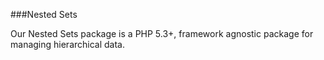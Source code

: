 ###Nested Sets

Our Nested Sets package is a PHP 5.3+, framework agnostic package for managing hierarchical data.
